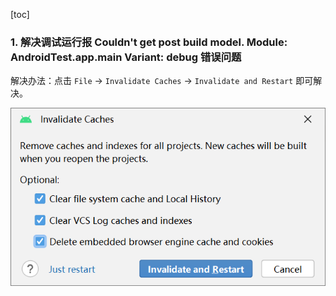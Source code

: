 [toc]

### 1. 解决调试运行报 Couldn't get post build model. Module: AndroidTest.app.main Variant: debug 错误问题

解决办法：点击 `File` -> `Invalidate Caches` -> `Invalidate and Restart` 即可解决。

![01](./images/01.png)